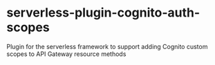 # serverless-plugin-cognito-auth-scopes
Plugin for the serverless framework to support adding Cognito custom scopes to API Gateway resource methods
